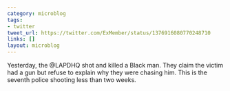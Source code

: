 ```yaml
---
category: microblog
tags:
- twitter
tweet_url: https://twitter.com/ExMember/status/1376916080770248710
links: []
layout: microblog
---
```

Yesterday, the @LAPDHQ shot and killed a Black man. They claim the victim had a gun but refuse to explain why they were chasing him. This is the seventh police shooting less than two weeks.
